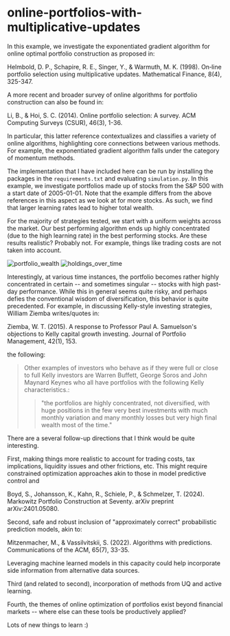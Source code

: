 # online-portfolios-with-multiplicative-updates

In this example, we investigate the exponentiated gradient algorithm for online optimal portfolio construction as proposed in:

Helmbold, D. P., Schapire, R. E., Singer, Y., & Warmuth, M. K. (1998). On‐line portfolio selection using multiplicative updates. Mathematical Finance, 8(4), 325-347.

A more recent and broader survey of online algorithms for portfolio construction can also be found in:

Li, B., & Hoi, S. C. (2014). Online portfolio selection: A survey. ACM Computing Surveys (CSUR), 46(3), 1-36.

In particular, this latter reference contextualizes and classifies a variety of online algorithms, highlighting core connections between various methods. For example, the exponentiated gradient algorithm falls under the category of momentum methods.

The implementation that I have included here can be run by installing the packages in the `requirements.txt` and evaluating `simulation.py`. In this example, we investigate portfolios made up of stocks from the S&P 500 with a start date of 2005-01-01. Note that the example differs from the above references in this aspect as we look at for more stocks. As such, we find that larger learning rates lead to higher total wealth.

For the majority of strategies tested, we start with a uniform weights across the market. Our best performing algorithm ends up highly concentrated (due to the high learning rate) in the best performing stocks. Are these results realistic? Probably not. For example, things like trading costs are not taken into account.

![portfolio_wealth](https://github.com/user-attachments/assets/4495e26e-5684-49a6-a193-cae2cfb66134)
![holdings_over_time](https://github.com/user-attachments/assets/c8d15999-57b1-4661-9a02-e41b9602459c)

Interestingly, at various time instances, the portfolio becomes rather highly concentrated in certain -- and sometimes singular -- stocks with high past-day performance. While this in general seems quite risky, and perhaps defies the conventional wisdom of diversification, this behavior is quite precedented. For example, in discussing Kelly-style investing strategies, William Ziemba writes/quotes in:

Ziemba, W. T. (2015). A response to Professor Paul A. Samuelson's objections to Kelly capital growth investing. Journal of Portfolio Management, 42(1), 153.

the following:

> Other examples of investors who behave as if they were full or close to full Kelly investors are Warren Buffett, George Soros and John Maynard Keynes who all have portfolios with the following Kelly characteristics.:
>>"the portfolios are highly concentrated, not diversified, with huge positions in the few very best investments with much monthly variation and many monthly losses but very high final wealth most of the time."

There are a several follow-up directions that I think would be quite interesting.

First, making things more realistic to account for trading costs, tax implications, liquidity issues and other frictions, etc. This might require constrained optimization approaches akin to those in model predictive control and

Boyd, S., Johansson, K., Kahn, R., Schiele, P., & Schmelzer, T. (2024). Markowitz Portfolio Construction at Seventy. arXiv preprint arXiv:2401.05080.

Second, safe and robust inclusion of "approximately correct" probabilistic prediction models, akin to:

Mitzenmacher, M., & Vassilvitskii, S. (2022). Algorithms with predictions. Communications of the ACM, 65(7), 33-35.

Leveraging machine learned models in this capacity could help incorporate side information from alternative data sources.

Third (and related to second), incorporation of methods from UQ and active learning.

Fourth, the themes of online optimization of portfolios exist beyond financial markets -- where else can these tools be productively applied?

Lots of new things to learn :)
